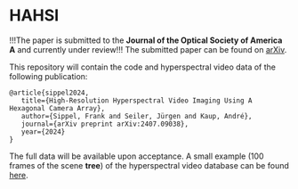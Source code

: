 # HAHSI

!!!The paper is submitted to the **Journal of the Optical Society of America A** and currently under review!!!
The submitted paper can be found on [arXiv](https://arxiv.org/abs/2407.09038).

This repository will contain the code and hyperspectral video data of the following publication:
```
@article{sippel2024,
   title={High-Resolution Hyperspectral Video Imaging Using A Hexagonal Camera Array},
   author={Sippel, Frank and Seiler, Jürgen and Kaup, André},
   journal={arXiv preprint arXiv:2407.09038},
   year={2024}
}
```

The full data will be available upon acceptance.
A small example (100 frames of the scene **tree**) of the hyperspectral video database can be found [here](https://drive.google.com/file/d/1aGtpaoKUQyLYMQysQMftmcD5adpy_dRd/view?usp=drive_link).
